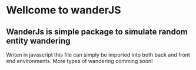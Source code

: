 # Wellcome to wanderJS

## WanderJs is simple package to simulate random entity wandering

Writen in javascript this file can simply be imported into both back and front end environments.
More types of wandering comming soon!
